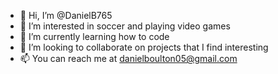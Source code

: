 - 👋 Hi, I’m @DanielB765
- 👀 I’m interested in soccer and playing video games
- 🌱 I’m currently learning how to code
- 💞️ I’m looking to collaborate on projects that I find interesting
- 📫 You can reach me at danielboulton05@gmail.com

<!---
DanielB765/DanielB765 is a ✨ special ✨ repository because its `README.md` (this file) appears on your GitHub profile.
You can click the Preview link to take a look at your changes.
--->
